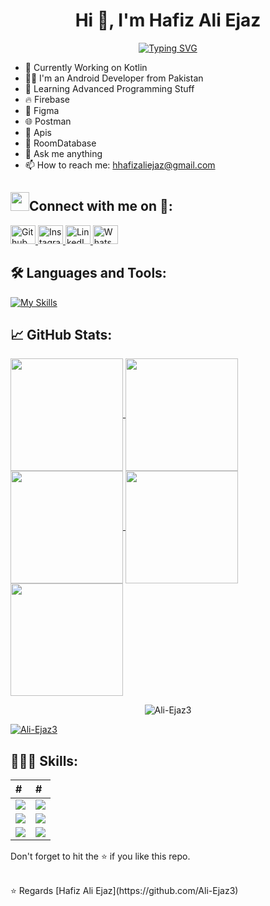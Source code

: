 <h1 align="center">Hi 👋, I'm Hafiz Ali Ejaz</h1>

<div align="center">
  <a href="https://git.io/typing-svg">
    <img src="https://readme-typing-svg.demolab.com?font=Roboto+Slab&weight=500&size=32&duration=4000&pause=500&color=1ABC9C&center=true&vCenter=true&width=665&height=55&lines=Hi+%F0%9F%91%8B%2C+I'm+Hafiz+Ali+Ejaz;%F0%9F%94%AD+I’m+currently+working+on+Kotlin;%F0%9F%8C%B1+Learning+advanced+Programming+Stuff;%E2%9A%A1+Firebase+Postman+MySql;%F0%9F%93%AB+How+to+reach+me%3A+hhafizaliejaz%40gmail.com" alt="Typing SVG" />
  </a>
</div>



- 🔭 Currently Working on Kotlin
- 👨‍💻 I'm an Android Developer from Pakistan
- 🌱 Learning Advanced Programming Stuff
- 🔥 Firebase
- 🚀 Figma
- 🌐 Postman
- 📍 Apis
- 📃 RoomDatabase
- 💬 Ask me anything 
- 📫 How to reach me: hhafizaliejaz@gmail.com






  
  
<h2 align="left" > <img src="https://media.giphy.com/media/iY8CRBdQXODJSCERIr/giphy.gif" width="30" height="30" style="margin-center: 10px;">Connect with me on 🤝: </h2>

<div id="badges" align="left">
  <a href="https://github.com/Ali-Ejaz3/Ali-Ejaz3">
    <img src="https://raw.githubusercontent.com/rahuldkjain/github-profile-readme-generator/master/src/images/icons/Social/github.svg" alt="Github" height="30" width="40"/>
  </a>
  <a href="https://www.instagram.com/hali9250">
    <img src="https://raw.githubusercontent.com/rahuldkjain/github-profile-readme-generator/master/src/images/icons/Social/instagram.svg" alt="Instagram" height="30" width="40"/>
  </a>
  <a href="https://www.linkedin.com/in/ali-ejaz-775558201">
    <img src="https://raw.githubusercontent.com/rahuldkjain/github-profile-readme-generator/master/src/images/icons/Social/linked-in-alt.svg" alt="LinkedIn" height="30" width="40"/>
  </a>
  <a href="https://wa.me/+923064608462">
    <img src="https://raw.githubusercontent.com/rahuldkjain/github-profile-readme-generator/master/src/images/icons/Social/whatsapp.svg" alt="WhatsApp" height="30" width="40"/>
  </a>
</div>




<h2>🛠️ Languages and Tools:</h2>

[![My Skills](https://skillicons.dev/icons?i=java,kotlin,firebase,figma,git,github,androidstudio,postman,idea,stackoverflow,vscode)](https://skillicons.dev)


<h2>📈 GitHub Stats:</h2>

<div align="left">
  <a href="https://github.com/Ali-Ejaz3">
    <img align="center" src="http://github-profile-summary-cards.vercel.app/api/cards/stats?username=Ali-Ejaz3&theme=2077" height="180em" />
    <img align="center" src="http://github-profile-summary-cards.vercel.app/api/cards/most-commit-language?username=Ali-Ejaz3&theme=2077" height="180em" />
    <img align="center" src="http://github-profile-summary-cards.vercel.app/api/cards/repos-per-language?username=Ali-Ejaz3&theme=2077" height="180em" />
    <img align="center" src="http://github-profile-summary-cards.vercel.app/api/cards/productive-time?username=Ali-Ejaz3&theme=2077" height="180em" />
    <img align="center" src="http://github-profile-summary-cards.vercel.app/api/cards/profile-details?username=Ali-Ejaz3&theme=2077" height="180em" />
  </a>
</div>

<p style="text-align: center;">
  <img src="https://github-readme-streak-stats.herokuapp.com/?user=Ali-Ejaz3&" alt="Ali-Ejaz3" />
</p>


<p align="left"> <a href="https://github.com/ryo-ma/github-profile-trophy"><img src="https://github-profile-trophy.vercel.app/?username=Ali-Ejaz3" alt="Ali-Ejaz3" /></a> </p>


<h2>🧑🏻‍💻 Skills:</h2>

| # | # |
| :------------ | :--------------- |
| <img src="https://img.shields.io/badge/-Java-0D1117?style=flat-square&logo=oracle&logoColor=F0DB4F"> | <img src="https://img.shields.io/badge/-Kotlin-0D1117?style=flat-square&logo=kotlin&logoColor=F0DB4F"> |
| <img src="https://img.shields.io/badge/-XML-0D1117?style=flat-square&logo=html5&logoColor=F0DB4F"> | <img src="https://img.shields.io/badge/-Firebase-0D1117?style=flat-square&logo=firebase&logoColor=F0DB4F"> |
| <img src="https://img.shields.io/badge/-API-0D1117?style=flat-square&logo=fastapi&logoColor=F0DB4F"> | <img src="https://img.shields.io/badge/-Material%20Design-0D1117?style=flat-square&logo=material-design&logoColor=F0DB4F"> |








Don't forget to hit the :star: if you like this repo.

<br>
⭐️ Regards [Hafiz Ali Ejaz](https://github.com/Ali-Ejaz3)
